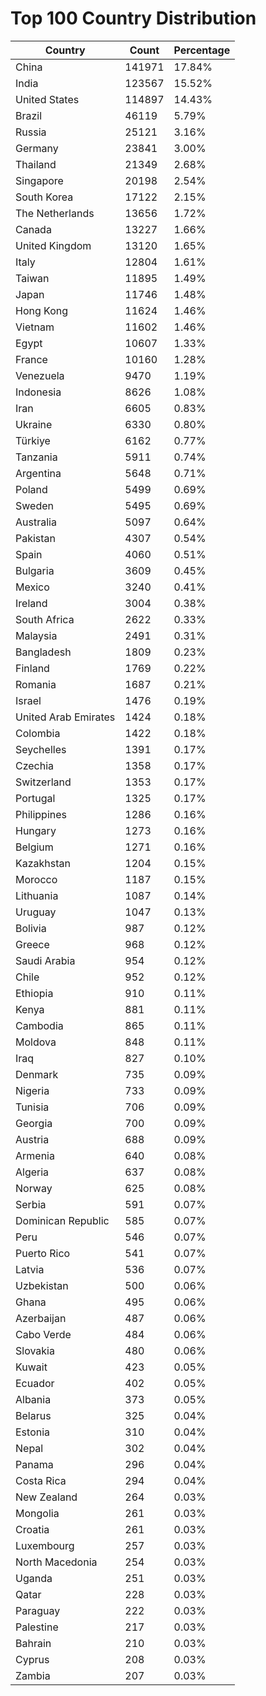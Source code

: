 # Top 100 Country Distribution
| Country | Count | Percentage |
|----|----|----|
| China | 141971 | 17.84% |
| India | 123567 | 15.52% |
| United States | 114897 | 14.43% |
| Brazil | 46119 | 5.79% |
| Russia | 25121 | 3.16% |
| Germany | 23841 | 3.00% |
| Thailand | 21349 | 2.68% |
| Singapore | 20198 | 2.54% |
| South Korea | 17122 | 2.15% |
| The Netherlands | 13656 | 1.72% |
| Canada | 13227 | 1.66% |
| United Kingdom | 13120 | 1.65% |
| Italy | 12804 | 1.61% |
| Taiwan | 11895 | 1.49% |
| Japan | 11746 | 1.48% |
| Hong Kong | 11624 | 1.46% |
| Vietnam | 11602 | 1.46% |
| Egypt | 10607 | 1.33% |
| France | 10160 | 1.28% |
| Venezuela | 9470 | 1.19% |
| Indonesia | 8626 | 1.08% |
| Iran | 6605 | 0.83% |
| Ukraine | 6330 | 0.80% |
| Türkiye | 6162 | 0.77% |
| Tanzania | 5911 | 0.74% |
| Argentina | 5648 | 0.71% |
| Poland | 5499 | 0.69% |
| Sweden | 5495 | 0.69% |
| Australia | 5097 | 0.64% |
| Pakistan | 4307 | 0.54% |
| Spain | 4060 | 0.51% |
| Bulgaria | 3609 | 0.45% |
| Mexico | 3240 | 0.41% |
| Ireland | 3004 | 0.38% |
| South Africa | 2622 | 0.33% |
| Malaysia | 2491 | 0.31% |
| Bangladesh | 1809 | 0.23% |
| Finland | 1769 | 0.22% |
| Romania | 1687 | 0.21% |
| Israel | 1476 | 0.19% |
| United Arab Emirates | 1424 | 0.18% |
| Colombia | 1422 | 0.18% |
| Seychelles | 1391 | 0.17% |
| Czechia | 1358 | 0.17% |
| Switzerland | 1353 | 0.17% |
| Portugal | 1325 | 0.17% |
| Philippines | 1286 | 0.16% |
| Hungary | 1273 | 0.16% |
| Belgium | 1271 | 0.16% |
| Kazakhstan | 1204 | 0.15% |
| Morocco | 1187 | 0.15% |
| Lithuania | 1087 | 0.14% |
| Uruguay | 1047 | 0.13% |
| Bolivia | 987 | 0.12% |
| Greece | 968 | 0.12% |
| Saudi Arabia | 954 | 0.12% |
| Chile | 952 | 0.12% |
| Ethiopia | 910 | 0.11% |
| Kenya | 881 | 0.11% |
| Cambodia | 865 | 0.11% |
| Moldova | 848 | 0.11% |
| Iraq | 827 | 0.10% |
| Denmark | 735 | 0.09% |
| Nigeria | 733 | 0.09% |
| Tunisia | 706 | 0.09% |
| Georgia | 700 | 0.09% |
| Austria | 688 | 0.09% |
| Armenia | 640 | 0.08% |
| Algeria | 637 | 0.08% |
| Norway | 625 | 0.08% |
| Serbia | 591 | 0.07% |
| Dominican Republic | 585 | 0.07% |
| Peru | 546 | 0.07% |
| Puerto Rico | 541 | 0.07% |
| Latvia | 536 | 0.07% |
| Uzbekistan | 500 | 0.06% |
| Ghana | 495 | 0.06% |
| Azerbaijan | 487 | 0.06% |
| Cabo Verde | 484 | 0.06% |
| Slovakia | 480 | 0.06% |
| Kuwait | 423 | 0.05% |
| Ecuador | 402 | 0.05% |
| Albania | 373 | 0.05% |
| Belarus | 325 | 0.04% |
| Estonia | 310 | 0.04% |
| Nepal | 302 | 0.04% |
| Panama | 296 | 0.04% |
| Costa Rica | 294 | 0.04% |
| New Zealand | 264 | 0.03% |
| Mongolia | 261 | 0.03% |
| Croatia | 261 | 0.03% |
| Luxembourg | 257 | 0.03% |
| North Macedonia | 254 | 0.03% |
| Uganda | 251 | 0.03% |
| Qatar | 228 | 0.03% |
| Paraguay | 222 | 0.03% |
| Palestine | 217 | 0.03% |
| Bahrain | 210 | 0.03% |
| Cyprus | 208 | 0.03% |
| Zambia | 207 | 0.03% |
